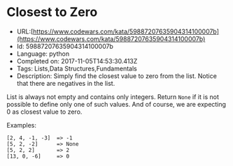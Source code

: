 # Closest to Zero

 - URL:[https://www.codewars.com/kata/59887207635904314100007b](https://www.codewars.com/kata/59887207635904314100007b)
 - Id: 59887207635904314100007b
 - Language: python
 - Completed on: 2017-11-05T14:53:30.413Z
 - Tags: Lists,Data Structures,Fundamentals
 - Description:
Simply find the closest value to zero from the list. Notice that there are negatives in the list.

List is always not empty and contains only integers. Return ```None``` if it is not possible to define only one of such values. And of course, we are expecting 0 as closest value to zero.

Examples:
```code
[2, 4, -1, -3]  => -1
[5, 2, -2]      => None
[5, 2, 2]       => 2
[13, 0, -6]     => 0
```
